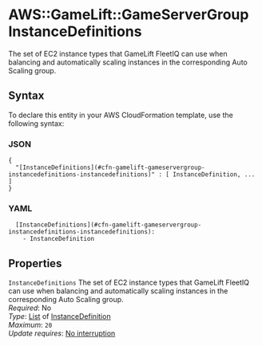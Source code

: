 # AWS::GameLift::GameServerGroup InstanceDefinitions<a name="aws-properties-gamelift-gameservergroup-instancedefinitions"></a>

The set of EC2 instance types that GameLift FleetIQ can use when balancing and automatically scaling instances in the corresponding Auto Scaling group\. 

## Syntax<a name="aws-properties-gamelift-gameservergroup-instancedefinitions-syntax"></a>

To declare this entity in your AWS CloudFormation template, use the following syntax:

### JSON<a name="aws-properties-gamelift-gameservergroup-instancedefinitions-syntax.json"></a>

```
{
  "[InstanceDefinitions](#cfn-gamelift-gameservergroup-instancedefinitions-instancedefinitions)" : [ InstanceDefinition, ... ]
}
```

### YAML<a name="aws-properties-gamelift-gameservergroup-instancedefinitions-syntax.yaml"></a>

```
  [InstanceDefinitions](#cfn-gamelift-gameservergroup-instancedefinitions-instancedefinitions): 
    - InstanceDefinition
```

## Properties<a name="aws-properties-gamelift-gameservergroup-instancedefinitions-properties"></a>

`InstanceDefinitions`  <a name="cfn-gamelift-gameservergroup-instancedefinitions-instancedefinitions"></a>
The set of EC2 instance types that GameLift FleetIQ can use when balancing and automatically scaling instances in the corresponding Auto Scaling group\.   
*Required*: No  
*Type*: [List](#aws-properties-gamelift-gameservergroup-instancedefinitions) of [InstanceDefinition](aws-properties-gamelift-gameservergroup-instancedefinition.md)  
*Maximum*: `20`  
*Update requires*: [No interruption](https://docs.aws.amazon.com/AWSCloudFormation/latest/UserGuide/using-cfn-updating-stacks-update-behaviors.html#update-no-interrupt)